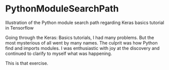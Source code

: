 # PythonModuleSearchPath
Illustration of the Python module search path regarding Keras basics tutorial in Tensorflow

Going through the Keras: Basics tutorials, I had many problems.  But the most mysterious of 
all went by many names.
The culprit was how Python find and imports modules.
I was enthusiastic with joy at the discovery and continued to clarify to myself what was happening.

This is that exercise. 
